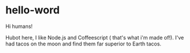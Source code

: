 # hello-word

Hi humans!

Hubot here, I like Node.js and Coffeescript ( that's what i'm made of!).
I've had tacos on the moon and find them far superior to Earth tacos.
